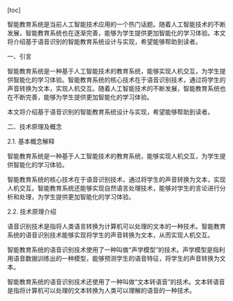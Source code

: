 
[toc]                    
                
                
智能教育系统是当前人工智能技术应用的一个热门话题。随着人工智能技术的不断发展，智能教育系统也在逐渐完善，能够为学生提供更加智能化的学习体验。本文将介绍基于语音识别的智能教育系统设计与实现，希望能够帮助到读者。

一、引言

智能教育系统是一种基于人工智能技术的教育系统，能够实现人机交互，为学生提供智能化的学习体验。智能教育系统的核心技术在于语音识别技术，通过将学生的声音转换为文本，实现人机交互。随着人工智能技术的不断发展，智能教育系统也在不断完善，能够为学生提供更加智能化的学习体验。

本文将介绍基于语音识别的智能教育系统设计与实现，希望能够帮助到读者。

二、技术原理及概念

2.1. 基本概念解释

智能教育系统是一种基于人工智能技术的教育系统，能够实现人机交互，为学生提供智能化的学习体验。

智能教育系统的核心技术在于语音识别技术，通过将学生的声音转换为文本，实现人机交互。智能教育系统还能够实现自然语言处理技术，能够对学生的言论进行分析和处理，为学生提供更加智能化的学习体验。

2.2. 技术原理介绍

语音识别技术是指将人类语言转换为计算机可以处理的文本的一种技术。智能教育系统的语音识别技术能够实现将学生的声音转换为文本，从而实现人机交互。

智能教育系统的语音识别技术使用了一种叫做“声学模型”的技术。声学模型是指利用语音数据训练出的一种模型，能够预测学生的语音特征，将学生的声音转换为文本。

智能教育系统的语音识别技术还使用了一种叫做“文本转语音”的技术。文本转语音是指将计算机可以处理的文本转换为人类可以理解的语音的一种技术。

